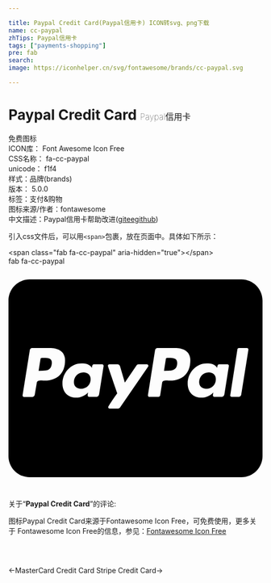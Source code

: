 ```yaml
---

title: Paypal Credit Card(Paypal信用卡) ICON转svg、png下载
name: cc-paypal
zhTips: Paypal信用卡
tags: ["payments-shopping"]
pre: fab
search: 
image: https://iconhelper.cn/svg/fontawesome/brands/cc-paypal.svg

---
```


# Paypal Credit Card  <small style="font-size: 60%;font-weight: 100">Paypal信用卡</small>


<div class="detail-page">
<p>
<span><span class="badge-success badge">免费图标</span> </span>
<br/>
<span>
ICON库：
<span class="badge-secondary badge">Font Awesome Icon Free</span> 
</span>
<br/>
<span>
CSS名称：
<span class="badge-secondary badge">fa-cc-paypal</span> 
</span>
<br/>
<span>
unicode：
<span class="badge-secondary badge">f1f4</span> 
<copy-btn content='f1f4' btn-title=""></copy-btn>
<copy-btn :content='String.fromCodePoint(parseInt("f1f4", 16))' btn-title="复制U"></copy-btn>
</span><br/><span>样式：<span class="badge-light badge">品牌(brands)</span></span>
<br/>
<span>
版本：
<span class="badge-secondary badge">5.0.0</span> 
</span><br/><span>标签：<span class="badge-light badge"><router-link to="/tags/payments-shopping.html">支付&购物</router-link></span></span>
<br/>
<span>图标来源/作者：<span class="badge-light badge">fontawesome</span></span> 
<br/>
<span class="zh-detail">中文描述：<span class="badge-primary badge">Paypal信用卡</span><span class="help-link"><span>帮助改进</span>(<a href="https://gitee.com/liuwave/icon-helper/edit/master/json/fontawesome/brands/cc-paypal.json" target="_blank" rel="noopener noreferrer">gitee</a><a href="https://github.com/liuwave/icon-helper/edit/master/json/fontawesome/brands/cc-paypal.json" target="_blank" rel="noopener noreferrer">github</a></span>)</span><br/>
</p>
</div>
<div class="alert alert-dark">
  <i class="fab fa-cc-paypal fa-xs"></i>
  <i class="fab fa-cc-paypal fa-sm"></i>
  <i class="fab fa-cc-paypal fa-lg"></i>
  <i class="fab fa-cc-paypal fa-2x"></i>
  <i class="fab fa-cc-paypal fa-3x"></i>
  <i class="fab fa-cc-paypal fa-5x"></i>
  <i class="fab fa-cc-paypal fa-7x"></i>
</div>
<div>
  <p>引入css文件后，可以用<code>&lt;span&gt;</code>包裹，放在页面中。具体如下所示：    
  </p>
  <div class="alert alert-primary" style="font-size: 14px">
    &lt;span class="fab fa-cc-paypal" aria-hidden="true"&gt;&lt;/span&gt;
    <copy-btn content='<span class="fab fa-cc-paypal" aria-hidden="true"></span>'></copy-btn>
  </div>
  <div class="alert alert-secondary">
    <i class="fab fa-cc-paypal"
    style="font-size: 24px"
    aria-hidden="true"></i> fab fa-cc-paypal
    <copy-btn content="fab fa-cc-paypal" btn-title="复制图标名称"></copy-btn>
  </div>
</div>
<div id="svg" class="svg-wrap">
<svg xmlns="http://www.w3.org/2000/svg" viewBox="0 0 576 512"><path d="M186.3 258.2c0 12.2-9.7 21.5-22 21.5-9.2 0-16-5.2-16-15 0-12.2 9.5-22 21.7-22 9.3 0 16.3 5.7 16.3 15.5zM80.5 209.7h-4.7c-1.5 0-3 1-3.2 2.7l-4.3 26.7 8.2-.3c11 0 19.5-1.5 21.5-14.2 2.3-13.4-6.2-14.9-17.5-14.9zm284 0H360c-1.8 0-3 1-3.2 2.7l-4.2 26.7 8-.3c13 0 22-3 22-18-.1-10.6-9.6-11.1-18.1-11.1zM576 80v352c0 26.5-21.5 48-48 48H48c-26.5 0-48-21.5-48-48V80c0-26.5 21.5-48 48-48h480c26.5 0 48 21.5 48 48zM128.3 215.4c0-21-16.2-28-34.7-28h-40c-2.5 0-5 2-5.2 4.7L32 294.2c-.3 2 1.2 4 3.2 4h19c2.7 0 5.2-2.9 5.5-5.7l4.5-26.6c1-7.2 13.2-4.7 18-4.7 28.6 0 46.1-17 46.1-45.8zm84.2 8.8h-19c-3.8 0-4 5.5-4.2 8.2-5.8-8.5-14.2-10-23.7-10-24.5 0-43.2 21.5-43.2 45.2 0 19.5 12.2 32.2 31.7 32.2 9 0 20.2-4.9 26.5-11.9-.5 1.5-1 4.7-1 6.2 0 2.3 1 4 3.2 4H200c2.7 0 5-2.9 5.5-5.7l10.2-64.3c.3-1.9-1.2-3.9-3.2-3.9zm40.5 97.9l63.7-92.6c.5-.5.5-1 .5-1.7 0-1.7-1.5-3.5-3.2-3.5h-19.2c-1.7 0-3.5 1-4.5 2.5l-26.5 39-11-37.5c-.8-2.2-3-4-5.5-4h-18.7c-1.7 0-3.2 1.8-3.2 3.5 0 1.2 19.5 56.8 21.2 62.1-2.7 3.8-20.5 28.6-20.5 31.6 0 1.8 1.5 3.2 3.2 3.2h19.2c1.8-.1 3.5-1.1 4.5-2.6zm159.3-106.7c0-21-16.2-28-34.7-28h-39.7c-2.7 0-5.2 2-5.5 4.7l-16.2 102c-.2 2 1.3 4 3.2 4h20.5c2 0 3.5-1.5 4-3.2l4.5-29c1-7.2 13.2-4.7 18-4.7 28.4 0 45.9-17 45.9-45.8zm84.2 8.8h-19c-3.8 0-4 5.5-4.3 8.2-5.5-8.5-14-10-23.7-10-24.5 0-43.2 21.5-43.2 45.2 0 19.5 12.2 32.2 31.7 32.2 9.3 0 20.5-4.9 26.5-11.9-.3 1.5-1 4.7-1 6.2 0 2.3 1 4 3.2 4H484c2.7 0 5-2.9 5.5-5.7l10.2-64.3c.3-1.9-1.2-3.9-3.2-3.9zm47.5-33.3c0-2-1.5-3.5-3.2-3.5h-18.5c-1.5 0-3 1.2-3.2 2.7l-16.2 104-.3.5c0 1.8 1.5 3.5 3.5 3.5h16.5c2.5 0 5-2.9 5.2-5.7L544 191.2v-.3zm-90 51.8c-12.2 0-21.7 9.7-21.7 22 0 9.7 7 15 16.2 15 12 0 21.7-9.2 21.7-21.5.1-9.8-6.9-15.5-16.2-15.5z"/></svg>
</div>
<detail full-name='fa-cc-paypal'></detail>
<div class="icon-detail__container">
<p>关于“<b>Paypal Credit Card</b>”的评论:</p>
</div>
<Vssue title="关于“Paypal Credit Card”的评论" />    
<div><p>图标Paypal Credit Card来源于Fontawesome Icon Free，可免费使用，更多关于  Fontawesome Icon Free的信息，参见：<a target="_blank" href="https://iconhelper.cn/fontawesome.html">Fontawesome Icon Free</a>
</p></div>

<div style="padding:2rem 0 " class="page-nav"><p class="inner"><span class="prev">←<router-link to="/icon/brands/cc-mastercard.html">MasterCard Credit Card</router-link></span> <span class="next"><router-link to="/icon/brands/cc-stripe.html">Stripe Credit Card</router-link>→</span></p></div>
